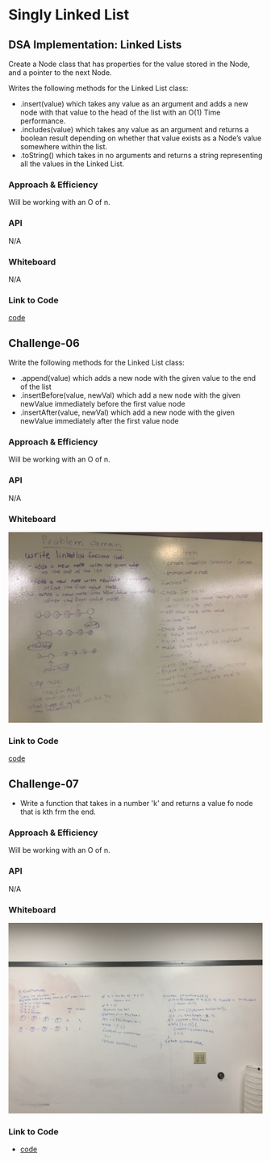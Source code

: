 # Singly Linked List

## DSA Implementation: Linked Lists

Create a Node class that has properties for the value stored in the Node, and a pointer to the next Node.

Writes the following methods for the Linked List class:

* .insert(value) which takes any value as an argument and adds a new node with that value to the head of the list with an O(1) Time performance.
* .includes(value) which takes any value as an argument and returns a boolean result depending on whether that value exists as a Node’s value somewhere within the list.
* .toString() which takes in no arguments and returns a string representing all the values in the Linked List.

### Approach & Efficiency

Will be working with an O of n.

### API

N/A

### Whiteboard

N/A

### Link to Code

[code](https://github.com/adrienneeaston/data-structures-and-algorithms/pull/48)

## Challenge-06

Write the following methods for the Linked List class:

* .append(value) which adds a new node with the given value to the end of the list
* .insertBefore(value, newVal) which add a new node with the given newValue immediately before the first value node
* .insertAfter(value, newVal) which add a new node with the given newValue immediately after the first value node

### Approach & Efficiency

Will be working with an O of n.

### API

N/A

### Whiteboard

![Whiteboard photo](../../assets/ll-insertions.jpg)

### Link to Code

[code](https://github.com/adrienneeaston/data-structures-and-algorithms/pull/50)

## Challenge-07

* Write a function that takes in a number 'k' and returns a value fo node that is kth frm the end.

### Approach & Efficiency

Will be working with an O of n.

### API

N/A

### Whiteboard

![Whiteboard photo](../../assets/ll_kth_from_end.jpg)

### Link to Code

* [code](https://github.com/adrienneeaston/data-structures-and-algorithms/pull/32)

